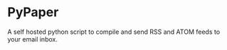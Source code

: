 # PyPaper
 
A self hosted python script to compile and send RSS and ATOM feeds to your email inbox.
